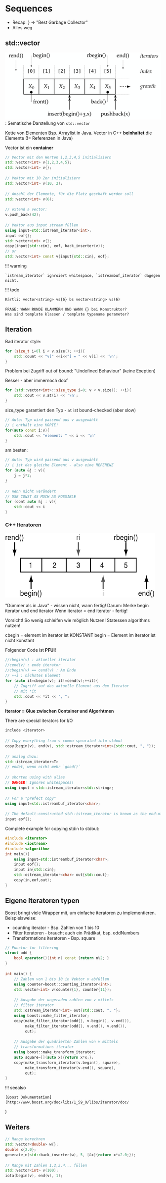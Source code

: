 # Sequences

* Recap: } → "Best Garbage Collector"
* Alles weg

## std::vector

![Sematische Darstellung von std::vector](images/vector.png)
: Sematische Darstellung von `std::vector`

Kette von Elementen Bsp. Arraylist in Java.
Vector in C++ **beinhaltet** die Elemente (!= Referenzen in Java)

Vector ist ein **container**

```c++
// Vector mit den Werten 1,2,3,4,5 initialisiern
std::vector<int> v{1,2,3,4,5};
std::vector<int> v{};

// Vektor mit 10 2er initialisiern
std::vector<int> v(10, 2);

// Anzahl der Elemente, für die Platz geschaft werden soll
std::vector<int> v(6);

// extend a vector:
v.push_back(42);

// Vektor aus input stream füllen
using input=std::istream_iterator<int>;
input eof{};
std::vector<int> v{};
copy(input{std::cin}, eof, back_inserter(v));
// or
std::vector<int> const v{input{std::cin}, eof};
```

!!! warning

    `istream_iterator` ignroiert whitespace, `istreambuf_iterator` dagegen nicht.

!!! todo

    Kärtli: vector<string> vs{6} bs vector<string> vs(6)

    FRAGE: WANN RUNDE KLAMMERN UND WANN {} bei Konstruktor?
    Was sind template klassen / template typename perameter?

## Iteration

Bad iterator style:

```c++
for (size_t i=0l i < v.size(); ++i){
    std::count << "v[" <<i<<"] = " << v[i] << '\n';
}
```

Problem bei Zugriff out of bound: "Undefined Behaviour" (keine Exeption)

Besser - aber immernoch doof

```c++
for (std::vector<int>::size_type i=0; v < v.size(); ++i){
    std::cout << v.at(i) << '\n';
}
```

size_type garantiert den Typ - `at` ist bound-checked (aber slow)

```c++
// Auto: Typ wird passend aus v ausgewählt
// i enthält eine KOPIE!
for(auto const i:v){
    std::cout << "element: " << i << '\n'
}
```

am besten:

```c++
// Auto: Typ wird passend aus v ausgewählt
// i ist das gleiche Element - also eine REFERENZ
for (auto &j : v){
    j = j*2;
}

// Wenn nicht verändert
// USE CONST AS MUCH AS POSSIBLE
for (cont auto &j : v){
    std::cout << i
}
```

### C++ Iteratoren

![](images/begin_end.png)

"Dümmer als in Java" - wissen nicht, wann fertig!
Darum: Merke begin iterator und end iterator
Wenn iterator = end iterator - fertig!

Vorsicht! So wenig schleifen wie möglich Nutzen!
Statessen algorithms nutzen!

cbegin = element im iterator ist KONSTANT
begin = Element im iterator ist nicht konstant


Folgender Code ist **PFUI**!

```c++
//cbegin(v) : aktueller iterator
//cend(v) : ende iterator
//cbegin(v) == cend(v) : Am Ende
// ++i : nächstes Element
for (auto it=cbegin(v); it!=cend(v);++it){
    // Zugriff auf das aktuelle Element aus dem Iterator
    // mit *it
    std::cout << *it << ", ";
}
```

**Iterator = Glue zwischen Container und Algorhtmen**

There are special iterators for I/O

```c++
include <iterator>

// Copy everything from v comma spearated into stdout
copy(begin(v), end(v), std::ostream_iterator<int>{std::cout, ", "});

// analog dazu:
std::istream_iterator<T>
// endet, wenn nicht mehr `good()`

// shorten using with alias
// DANGER: Ignores whitespaces!
using input = std::istream_iterator<std::string>;

// For a "prefect copy"
using input=std::istreambuf_iterator<char>;

// The default-constructed std::istream_iterator is known as the end-of-stream iterator
input eof{};
```

Complete example for copying stdin to stdout:

```c++
#include <iterator>
#include <iostream>
#include <algorithm>
int main(){
    using input=std::istreambuf_iterator<char>;
    input eof{};
    input in{std::cin};
    std::ostream_iterator<char> out{std::cout};
    copy(in,eof,out);
}
```


## Eigene Iteratoren typen

Boost bringt viele Wrapper mit, um einfache iteratoren zu implementieren. Beispielsweise:

* counting iterator - Bsp. Zahlen von 1 bis 10
* Filter Iteratoren - braucht auch ein Prädikat, bsp. oddNumbers
* Transformations iteratoren - Bsp. square

```c++
// Functor for filtering
struct odd {
    bool operator()(int n) const {return n%2; }
}

int main() {
    // Zahlen von 1 bis 10 in Vektor v abfüllen
    using counter=boost::counting_iterator<int>;
    std::vector<int> v(counter{1}, counter{11});

    // Ausgabe der ungeraden zahlen von v mittels
    // filter iterator
    std::ostream_iterator<int> out{std::cout, ", "};
    using boost::make_filter_iterator;
    copy(make_filter_iterator(odd{}, v.begin(), v.end()),
         make_filter_iterator(odd{}, v.end(), v.end()),
         out);

    // Ausgabe der quadrierten Zahlen von v mittels
    // transformations iterator
    using boost::make_transform_iterator;
    auto square=[](auto x){return x*x;};
    copy(make_transform_iterator(v.begin(), square),
         make_transform_iterator(v.end(), square),
         out);
}
```

!!! seealso

    [Boost Dokumentation](http://www.boost.org/doc/libs/1_59_0/libs/iterator/doc/
)

## Weiters

```c++
// Range berechnen
std::vector<double> w{};
double x{2.0};
generate_n(std::back_inserter(w), 5, [&x]{return x*=2.0;});

// Range mit Zahlen 1,2,3,4... füllen
std::vector<int> v(100);
iota(begin(v), end(v), 1);
```
